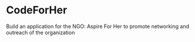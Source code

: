 # CodeForHer
Build an application for the NGO: Aspire For Her to promote networking and outreach of the organization
